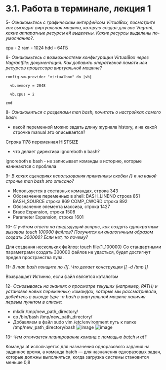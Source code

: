 3.1. Работа в терминале, лекция 1
=========

5- *Ознакомьтесь с графическим интерфейсом VirtualBox, посмотрите как выглядит виртуальная машина, которую создал для вас Vagrant, какие аппаратные ресурсы ей выделены. Какие ресурсы выделены по-умолчанию?*.

cpu - 2
ram - 1024
hdd - 64ГБ


6- *Ознакомьтесь с возможностями конфигурации VirtualBox через Vagrantfile: документация. Как добавить оперативной памяти или ресурсов процессора виртуальной машине?*

    config.vm.provider "virtualbox" do |vb|

      vb.memory = 2048
  
      vb.cpus = 2
  
    end
 
8- *Ознакомиться с разделами man bash, почитать о настройках самого bash:*

* какой переменной можно задать длину журнала history, и на какой строчке manual это описывается?

Строка 1178 переменная HISTSIZE

* что делает директива ignoreboth в bash?

ignoreboth в bash - не записывает команды в историю, которые начинаются с проблела

9- *В каких сценариях использования применимы скобки {} и на какой строчке man bash это описано?*

 * Используется в составных командах, строка 343
 * Обозначение переменных в shell:
 BASH_LINENO строка 851
 BASH_SOURCE строка 869
 COMP_CWORD строка 892
 * Обозначение элемента массива, строка 1427
 * Brace Expansion, строка 1508 
 * Parameter Expansion, строка  1601
 
 10- *С учётом ответа на предыдущий вопрос, как создать однократным вызовом touch 100000 файлов? Получится ли аналогичным образом создать 300000? Если нет, то почему?*
 
 Для создания нескольких файлов: touch file{1..100000}
 Со стандартными параметрами создать 300000 файлов не удасться, будет достигнут предел пространства пула.
 
 
 11- *В man bash поищите по /\[\[. Что делает конструкция [[ -d /tmp ]]*
 
 Возвращает Истинно, если файл является каталогом
 
 12- *Основываясь на знаниях о просмотре текущих (например, PATH) и установке новых переменных; командах, которые мы рассматривали, добейтесь в выводе type -a bash в виртуальной машине наличия первым пунктом в списке:*
 
 * mkdir /tmp/new_path_directory/
 * cp /bin/bash /tmp/new_path_directory/
 * Добавляем в файл sudo vim /etc/environment путь к папке /tmp/new_path_directory/bash
 ![image](https://user-images.githubusercontent.com/87389868/137973883-a08d2569-d46d-425b-80d0-fb584c17c09d.png)
![image](https://user-images.githubusercontent.com/87389868/137974292-d4d88a4e-8b22-4012-93b3-dd2b0090d3f4.png)

13- *Чем отличается планирование команд с помощью batch и at?*

Команда at используется для назначения одноразового задания на заданное время, а команда batch — для назначения одноразовых задач, которые должны выполняться, когда загрузка системы становится меньше 0,8
 
 
 
 
 
